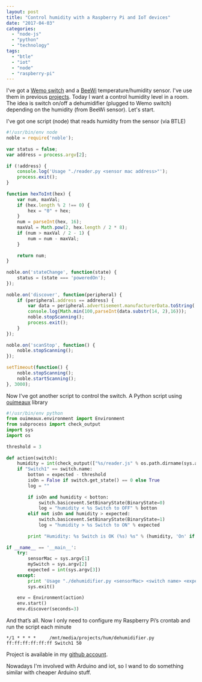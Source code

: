 ```yaml
---
layout: post
title: "Control humidity with a Raspberry Pi and IoT devices"
date: "2017-04-03"
categories: 
  - "node-js"
  - "python"
  - "technology"
tags: 
  - "btle"
  - "iot"
  - "node"
  - "raspberry-pi"
---
```


I've got a [Wemo switch](http://www.belkin.com/es/F7C029-Belkin/p/P-F7C029/) and a [BeeWi](http://www.bee-wi.com/bbw200,us,4,BBW200-A1.cfm) temperature/humidity sensor. I've use them in previous [projects](https://gonzalo123.com/2016/08/29/home-automation-pet-project-playing-with-iot-temperature-sensors-fans-and-telegram-bots/). Today I want a control humidity level in a room. The idea is switch on/off a dehumidifier (plugged to Wemo switch) depending on the humidity (from BeeWi sensor). Let's start.

I've got one script (node) that reads humidity from the sensor (via BTLE) 

```javascript
#!/usr/bin/env node
noble = require('noble');
 
var status = false;
var address = process.argv[2];
 
if (!address) {
    console.log('Usage "./reader.py <sensor mac address>"');
    process.exit();
}
 
function hexToInt(hex) {
    var num, maxVal;
    if (hex.length % 2 !== 0) {
        hex = "0" + hex;
    }
    num = parseInt(hex, 16);
    maxVal = Math.pow(2, hex.length / 2 * 8);
    if (num > maxVal / 2 - 1) {
        num = num - maxVal;
    }
 
    return num;
}
 
noble.on('stateChange', function(state) {
    status = (state === 'poweredOn');
});
 
noble.on('discover', function(peripheral) {
    if (peripheral.address == address) {
        var data = peripheral.advertisement.manufacturerData.toString('hex');
        console.log(Math.min(100,parseInt(data.substr(14, 2),16)));
        noble.stopScanning();
        process.exit();
    }
});
 
noble.on('scanStop', function() {
    noble.stopScanning();
});
 
setTimeout(function() {
    noble.stopScanning();
    noble.startScanning();
}, 3000);
```

Now I've got another script to control the switch. A Python script using [ouimeaux](https://github.com/iancmcc/ouimeaux) library

```python
#!/usr/bin/env python
from ouimeaux.environment import Environment
from subprocess import check_output
import sys
import os
 
threshold = 3
 
def action(switch):
    humidity = int(check_output(["%s/reader.js" % os.path.dirname(sys.argv[0]), sensorMac]))
    if "Switch1" == switch.name:
        botton = expected - threshold
        isOn = False if switch.get_state() == 0 else True
        log = ""
 
        if isOn and humidity < botton:
            switch.basicevent.SetBinaryState(BinaryState=0)
            log = "humidity < %s Switch to OFF" % botton
        elif not isOn and humidity > expected:
            switch.basicevent.SetBinaryState(BinaryState=1)
            log = "humidity > %s Switch to ON" % expected
 
        print "Humidity: %s Switch is OK (%s) %s" % (humidity, 'On' if isOn else 'Off', log)
 
if __name__ == '__main__':
    try:
        sensorMac = sys.argv[1]
        mySwitch = sys.argv[2]
        expected = int(sys.argv[3])
    except:
        print 'Usage "./dehumidifier.py <sensorMac> <switch name> <expected humidity>"'
        sys.exit()
 
    env = Environment(action)
    env.start()
    env.discover(seconds=3)
```

And that’s all. Now I only need to configure my Raspberry Pi’s crontab and run the script each minute

```
*/1 * * * *     /mnt/media/projects/hum/dehumidifier.py ff:ff:ff:ff:ff:ff Switch1 50
```

Project is available in my [github account](https://github.com/gonzalo123/humidity).

Nowadays I'm involved with Arduino and iot, so I wand to do something similar with cheaper Arduino stuff.
